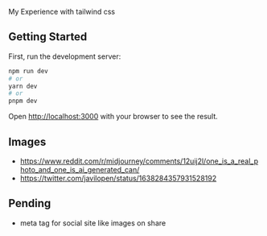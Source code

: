 My Experience with tailwind css

## Getting Started

First, run the development server:

```bash
npm run dev
# or
yarn dev
# or
pnpm dev
```

Open [http://localhost:3000](http://localhost:3000) with your browser to see the result.

## Images

- https://www.reddit.com/r/midjourney/comments/12uij2l/one_is_a_real_photo_and_one_is_ai_generated_can/
- https://twitter.com/javilopen/status/1638284357931528192

## Pending

- meta tag for social site like images on share
